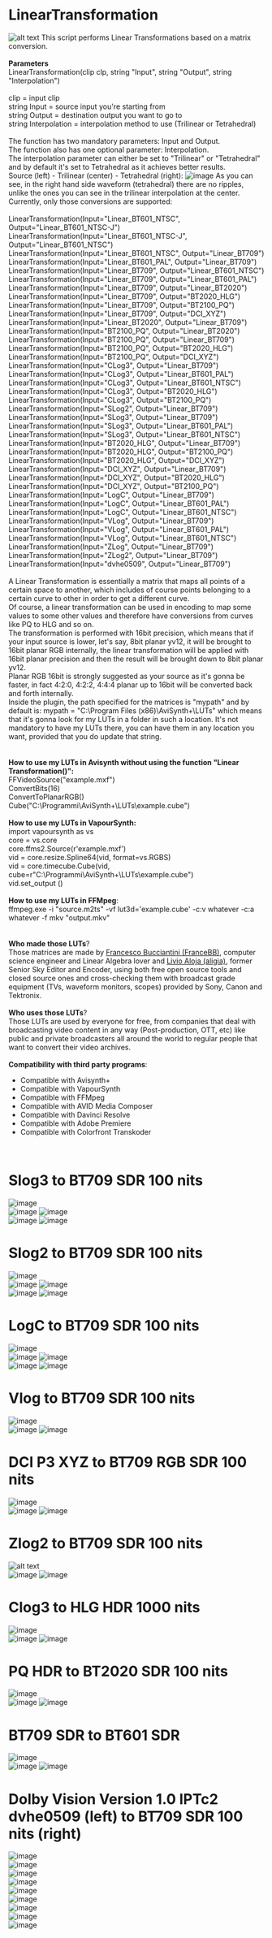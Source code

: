# LinearTransformation
![alt text](https://i.ytimg.com/vi/kYB8IZa5AuE/maxresdefault.jpg)
This script performs Linear Transformations based on a matrix conversion.
<br>
<br>
**Parameters**
<br>
LinearTransformation(clip clp, string "Input", string "Output", string "Interpolation")
<br>
<br>
clip = input clip
<br>
string Input = source input you're starting from
<br>
string Output = destination output you want to go to
<br>
string Interpolation = interpolation method to use (Trilinear or Tetrahedral)
<br>
<br>
The function has two mandatory parameters: Input and Output.
<br>
The function also has one optional parameter: Interpolation.
<br>
The interpolation parameter can either be set to "Trilinear" or "Tetrahedral" and by default it's set to Tetrahedral as it achieves better results.
<br>
Source (left) - Trilinear (center) - Tetrahedral (right):
![image](https://github.com/FranceBB/LinearTransformation/assets/18946343/f742fb52-e382-4317-abf4-342c55a1790c)
As you can see, in the right hand side waveform (tetrahedral) there are no ripples, unlike the ones you can see in the trilinear interpolation at the center.
<br>
Currently, only those conversions are supported:
<br>
<br>
LinearTransformation(Input="Linear_BT601_NTSC", Output="Linear_BT601_NTSC-J")
<br>
LinearTransformation(Input="Linear_BT601_NTSC-J", Output="Linear_BT601_NTSC")
<br>
LinearTransformation(Input="Linear_BT601_NTSC", Output="Linear_BT709")
<br>
LinearTransformation(Input="Linear_BT601_PAL", Output="Linear_BT709")
<br>
LinearTransformation(Input="Linear_BT709", Output="Linear_BT601_NTSC")
<br>
LinearTransformation(Input="Linear_BT709", Output="Linear_BT601_PAL")
<br>
LinearTransformation(Input="Linear_BT709", Output="Linear_BT2020")
<br>
LinearTransformation(Input="Linear_BT709", Output="BT2020_HLG")
<br>
LinearTransformation(Input="Linear_BT709", Output="BT2100_PQ")
<br>
LinearTransformation(Input="Linear_BT709", Output="DCI_XYZ")
<br>
LinearTransformation(Input="Linear_BT2020", Output="Linear_BT709")
<br>
LinearTransformation(Input="BT2100_PQ", Output="Linear_BT2020")
<br>
LinearTransformation(Input="BT2100_PQ", Output="Linear_BT709")
<br>
LinearTransformation(Input="BT2100_PQ", Output="BT2020_HLG")
<br>
LinearTransformation(Input="BT2100_PQ", Output="DCI_XYZ")
<br>
LinearTransformation(Input="CLog3", Output="Linear_BT709")
<br>
LinearTransformation(Input="CLog3", Output="Linear_BT601_PAL")
<br>
LinearTransformation(Input="CLog3", Output="Linear_BT601_NTSC")
<br>
LinearTransformation(Input="CLog3", Output="BT2020_HLG")
<br>
LinearTransformation(Input="CLog3", Output="BT2100_PQ")
<br>
LinearTransformation(Input="SLog2", Output="Linear_BT709")
<br>
LinearTransformation(Input="SLog3", Output="Linear_BT709")
<br>
LinearTransformation(Input="SLog3", Output="Linear_BT601_PAL")
<br>
LinearTransformation(Input="SLog3", Output="Linear_BT601_NTSC")
<br>
LinearTransformation(Input="BT2020_HLG", Output="Linear_BT709")
<br>
LinearTransformation(Input="BT2020_HLG", Output="BT2100_PQ")
<br>
LinearTransformation(Input="BT2020_HLG", Output="DCI_XYZ")
<br>
LinearTransformation(Input="DCI_XYZ", Output="Linear_BT709")
<br>
LinearTransformation(Input="DCI_XYZ", Output="BT2020_HLG")
<br>
LinearTransformation(Input="DCI_XYZ", Output="BT2100_PQ")
<br>
LinearTransformation(Input="LogC", Output="Linear_BT709")
<br>
LinearTransformation(Input="LogC", Output="Linear_BT601_PAL")
<br>
LinearTransformation(Input="LogC", Output="Linear_BT601_NTSC")
<br>
LinearTransformation(Input="VLog", Output="Linear_BT709")
<br>
LinearTransformation(Input="VLog", Output="Linear_BT601_PAL")
<br>
LinearTransformation(Input="VLog", Output="Linear_BT601_NTSC")
<br>
LinearTransformation(Input="ZLog", Output="Linear_BT709")
<br>
LinearTransformation(Input="ZLog2", Output="Linear_BT709")
<br>
LinearTransformation(Input="dvhe0509", Output="Linear_BT709")
<br>
<br>
A Linear Transformation is essentially a matrix that maps all points of a certain space to another, which includes of course points belonging to a certain curve to other in order to get a different curve.
<br>
Of course, a linear transformation can be used in encoding to map some values to some other values and therefore have conversions from curves like PQ to HLG and so on.
<br>
The transformation is performed with 16bit precision, which means that if your input source is lower, let's say, 8bit planar yv12, it will be brought to 16bit planar RGB internally, the linear transformation will be applied with 16bit planar precision and then the result will be brought down to 8bit planar yv12.
<br>
Planar RGB 16bit is strongly suggested as your source as it's gonna be faster, in fact 4:2:0, 4:2:2, 4:4:4 planar up to 16bit will be converted back and forth internally.
<br>
Inside the plugin, the path specified for the matrices is "mypath" and by default is:  mypath = "C:\Program Files (x86)\AviSynth+\LUTs\" which means that it's gonna look for my LUTs in a folder in such a location. It's not mandatory to have my LUTs there, you can have them in any location you want, provided that you do update that string.
<br>
<br>
<br>
**How to use my LUTs in Avisynth without using the function "Linear Transformation()":**
<br>
FFVideoSource("example.mxf")
<br>
ConvertBits(16)
<br>
ConvertToPlanarRGB()
<br>
Cube("C:\Programmi\AviSynth+\LUTs\example.cube")
<br>
<br>
**How to use my LUTs in VapourSynth:**
<br>
import vapoursynth as vs
<br>
core = vs.core
<br>
core.ffms2.Source(r'example.mxf')
<br>
vid = core.resize.Spline64(vid, format=vs.RGBS)
<br>
vid = core.timecube.Cube(vid, cube=r"C:\Programmi\AviSynth+\LUTs\example.cube")
<br>
vid.set_output ()
<br>
<br>
**How to use my LUTs in FFMpeg**:
<br>
ffmpeg.exe -i "source.m2ts" -vf lut3d='example.cube' -c:v whatever -c:a whatever -f mkv "output.mkv"
<br>
<br>
<br>
**Who made those LUTs**?
<br>
Those matrices are made by [Francesco Bucciantini (FranceBB)](https://www.linkedin.com/in/francesco-bucciantini-3392b4ab/), computer science engineer and Linear Algebra lover and [Livio Aloja (aligia)](https://www.linkedin.com/in/livio-aloja-9a287424/), former Senior Sky Editor and Encoder, using both free open source tools and closed source ones and cross-checking them with broadcast grade equipment (TVs, waveform monitors, scopes) provided by Sony, Canon and Tektronix.
<br>
<br>
**Who uses those LUTs**?
<br>
Those LUTs are used by everyone for free, from companies that deal with broadcasting video content in any way (Post-production, OTT, etc) like public and private broadcasters all around the world to regular people that want to convert their video archives.
<br>
<br>
**Compatibility with third party programs**:
<br>
- Compatible with Avisynth+
- Compatible with VapourSynth
- Compatible with FFMpeg
- Compatible with AVID Media Composer
- Compatible with Davinci Resolve
- Compatible with Adobe Premiere
- Compatible with Colorfront Transkoder
<br>

# Slog3 to BT709 SDR 100 nits
![image](https://github.com/FranceBB/LinearTransformation/assets/18946343/d0efb065-8c47-47aa-87aa-586c7858206f)
<br>
![image](https://github.com/FranceBB/LinearTransformation/assets/18946343/b69e757b-13c1-4ae7-80eb-56118f9b736a)
![image](https://github.com/FranceBB/LinearTransformation/assets/18946343/ffc85947-6b60-4adc-9cd6-f7fa46b6015d)
<br>
![image](https://github.com/FranceBB/LinearTransformation/assets/18946343/be1b3ae5-edf7-4c71-9551-cacd41af651e)
![image](https://github.com/FranceBB/LinearTransformation/assets/18946343/adb129e3-6846-46a6-aab1-b090cc17adea)
<br>
# Slog2 to BT709 SDR 100 nits
![image](https://github.com/FranceBB/LinearTransformation/assets/18946343/35911b2e-f26c-4f05-bb35-0a375d3997e3)
<br>
![image](https://github.com/FranceBB/LinearTransformation/assets/18946343/485b71e2-231a-4ddd-b041-88af7b1fa444)
![image](https://github.com/FranceBB/LinearTransformation/assets/18946343/ed676963-68ab-4831-9c7d-af7fcbd27c3c)
<br>
![image](https://github.com/FranceBB/LinearTransformation/assets/18946343/f4722fe6-7472-4bf1-8aa8-45155cd3529b)
![image](https://github.com/FranceBB/LinearTransformation/assets/18946343/2547ed58-450e-4f76-928b-0eeef5a5ca1f)
<br>
# LogC to BT709 SDR 100 nits
![image](https://github.com/FranceBB/LinearTransformation/assets/18946343/e3bd1303-3729-4675-96ad-e3bfb68c3b73)
<br>
![image](https://github.com/FranceBB/LinearTransformation/assets/18946343/3f58f8ff-49ff-46a5-a429-c88fb9064edd)
![image](https://github.com/FranceBB/LinearTransformation/assets/18946343/52d67d54-7916-4512-a14d-58fd7bf3d58d)
<br>
![image](https://github.com/FranceBB/LinearTransformation/assets/18946343/dfefa7cd-146f-44f3-aab9-ea5e105eed94)
![image](https://github.com/FranceBB/LinearTransformation/assets/18946343/3b7b8068-83a5-48e6-9235-3aa5c174e8f5)
<br>
# Vlog to BT709 SDR 100 nits
![image](https://github.com/user-attachments/assets/1696fcdf-0941-4f35-bb56-c0d7687fbabd)
<br>
![image](https://github.com/user-attachments/assets/777f3679-4398-43d7-90e1-7aa8dd71283c)
![image](https://github.com/user-attachments/assets/7a0a3b5e-44ae-4681-9762-6beeabbcfd04)
<br>
# DCI P3 XYZ to BT709 RGB SDR 100 nits
![image](https://github.com/FranceBB/LinearTransformation/assets/18946343/f19c704f-b039-4484-88e6-b50339a83ac8)
<br>
![image](https://github.com/FranceBB/LinearTransformation/assets/18946343/ae6ed523-97c8-452b-be1f-63fac5a2b7b4)
![image](https://github.com/FranceBB/LinearTransformation/assets/18946343/93d09c21-4d8d-4b88-9ae6-13a868162d31)
<br>
# Zlog2 to BT709 SDR 100 nits
![alt text](https://i.imgur.com/pBC0YSQ.png)
<br>
![image](https://github.com/FranceBB/LinearTransformation/assets/18946343/8982cb0b-27c0-467a-a365-499c5c33b3ad)
![image](https://github.com/FranceBB/LinearTransformation/assets/18946343/e80f0a65-0ca1-46e3-96ce-340b1974f66a)
<br>
# Clog3 to HLG HDR 1000 nits
![image](https://github.com/FranceBB/LinearTransformation/assets/18946343/406d798b-9ee3-424b-81cf-f00a0cdf3a76)
<br>
![image](https://github.com/FranceBB/LinearTransformation/assets/18946343/6abbef5d-0f2a-4564-8c6f-2390967bbfca)
![image](https://github.com/FranceBB/LinearTransformation/assets/18946343/08c25656-0843-42dc-8b49-91ac5599a779)
<br>
# PQ HDR to BT2020 SDR 100 nits
![image](https://github.com/FranceBB/LinearTransformation/assets/18946343/b1d117ed-d18c-40fb-acbb-abdc7f791ae8)
<br>
![image](https://github.com/FranceBB/LinearTransformation/assets/18946343/0bb22dd1-985f-43b0-b507-e963b2e0c25c)
![image](https://github.com/FranceBB/LinearTransformation/assets/18946343/bca76652-0ed9-46cf-a787-eeab20aeccaa)
<br>
# BT709 SDR to BT601 SDR
![image](https://github.com/FranceBB/LinearTransformation/assets/18946343/92833b16-877a-40a1-ae98-9b414bb2655c)
<br>
![image](https://github.com/FranceBB/LinearTransformation/assets/18946343/e03cf7ae-5de4-4ff7-82f3-15fb7664e10a)
![image](https://github.com/FranceBB/LinearTransformation/assets/18946343/930a2ca1-5e2b-45aa-9b16-31129ea8fd10)
<br>
# Dolby Vision Version 1.0 IPTc2 dvhe0509 (left) to BT709 SDR 100 nits (right)
![image](https://github.com/FranceBB/LinearTransformation/assets/18946343/78269153-491a-4972-be4c-7a4893b59241)
<br>
![image](https://github.com/FranceBB/LinearTransformation/assets/18946343/ef7bdbb0-b979-4be3-9995-1ea88ec5a9b4)
<br>
![image](https://github.com/FranceBB/LinearTransformation/assets/18946343/005a1235-2804-4f19-bc1b-98e94cea533a)
<br>
![image](https://github.com/FranceBB/LinearTransformation/assets/18946343/7887486b-d5d5-4133-aa29-c492e0731806)
<br>
![image](https://github.com/FranceBB/LinearTransformation/assets/18946343/b31027b6-598e-4fff-8401-2771d0afffa6)
<br>
![image](https://github.com/FranceBB/LinearTransformation/assets/18946343/4e0cca7e-aa9e-499a-a03e-e5663eac2b74)
<br>
![image](https://github.com/FranceBB/LinearTransformation/assets/18946343/ad6f163b-efc5-4673-9934-63abef13f244)
<br>
![image](https://github.com/FranceBB/LinearTransformation/assets/18946343/cc362fd8-f386-40e2-b686-9a1fd9282e65)
<br>
![image](https://github.com/FranceBB/LinearTransformation/assets/18946343/4751f37e-e188-4fe3-a454-e3e9b65422ea)
